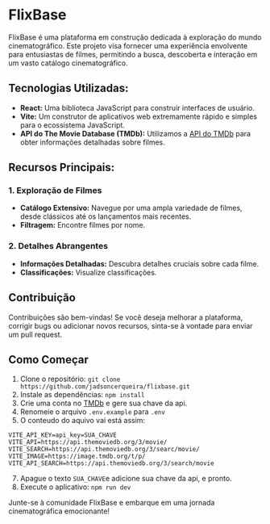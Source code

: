 # FlixBase

FlixBase é uma plataforma em construção dedicada à exploração do mundo cinematográfico. Este projeto visa fornecer uma experiência envolvente para entusiastas de filmes, permitindo a busca, descoberta e interação em um vasto catálogo cinematográfico.

## Tecnologias Utilizadas:

- **React:** Uma biblioteca JavaScript para construir interfaces de usuário.
- **Vite:** Um construtor de aplicativos web extremamente rápido e simples para o ecossistema JavaScript.
- **API do The Movie Database (TMDb):** Utilizamos a [API do TMDb](https://www.themoviedb.org/documentation/api) para obter informações detalhadas sobre filmes.


## Recursos Principais:

### 1. Exploração de Filmes
   - **Catálogo Extensivo:** Navegue por uma ampla variedade de filmes, desde clássicos até os lançamentos mais recentes.
   - **Filtragem:** Encontre filmes por nome.

### 2. Detalhes Abrangentes
   - **Informações Detalhadas:** Descubra detalhes cruciais sobre cada filme.
   - **Classificações:** Visualize classificações.



## Contribuição
Contribuições são bem-vindas! Se você deseja melhorar a plataforma, corrigir bugs ou adicionar novos recursos, sinta-se à vontade para enviar um pull request.

## Como Começar
1. Clone o repositório: `git clone https://github.com/jadsoncerqueira/flixbase.git`
2. Instale as dependências: `npm install`
3. Crie uma conta no [TMDb](https://www.themoviedb.org/documentation/api) e gere sua chave da api.
4. Renomeie o arquivo `.env.example` para `.env`
5. O conteudo do aquivo vai está assim:
```
VITE_API_KEY=api_key=SUA_CHAVE
VITE_API=https://api.themoviedb.org/3/movie/
VITE_SEARCH=https://api.themoviedb.org/3/searc/movie/
VITE_IMAGE=https://image.tmdb.org/t/p/
VITE_API_SEARCH=https://api.themoviedb.org/3/search/movie
```
7. Apague o texto `SUA_CHAVE`e adicione sua chave da api, e pronto.
8. Execute o aplicativo: `npm run dev`



Junte-se à comunidade FlixBase e embarque em uma jornada cinematográfica emocionante!

